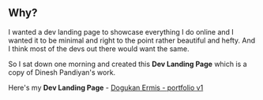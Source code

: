 ## Why?

I wanted a dev landing page to showcase everything I do online and I wanted it to be minimal and right to the point rather beautiful and hefty. And I think most of the devs out there would want the same.

So I sat down one morning and created this **Dev Landing Page** which is a copy of Dinesh Pandiyan's work.

Here's my **Dev Landing Page** - [Dogukan Ermis - portfolio v1](https://d-ermis.github.io/)
